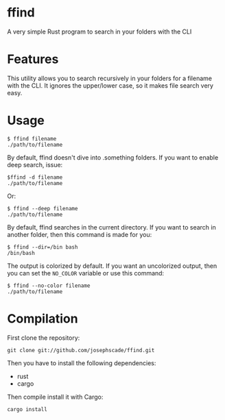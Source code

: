 # ffind
A very simple Rust program to search in your folders with the CLI

# Features
This utility allows you to search recursively in your folders for a filename with the CLI. It ignores the upper/lower case, so it makes file search very easy.

# Usage
```
$ ffind filename
./path/to/filename
```

By default, ffind doesn't dive into .something folders. If you want to enable deep search, issue:
```
$ffind -d filename
./path/to/filename
```

Or:
```
$ ffind --deep filename
./path/to/filename
```

By default, ffind searches in the current directory. If you want to search in another folder, then this command is made for you:
```
$ ffind --dir=/bin bash
/bin/bash
```

The output is colorized by default. If you want an uncolorized output, then you can set the `NO_COLOR` variable or use this command:
```
$ ffind --no-color filename
./path/to/filename
```

# Compilation
First clone the repository:
```
git clone git://github.com/josephscade/ffind.git
```

Then you have to install the following dependencies:
* rust
* cargo

Then compile install it with Cargo:
```
cargo install
```
